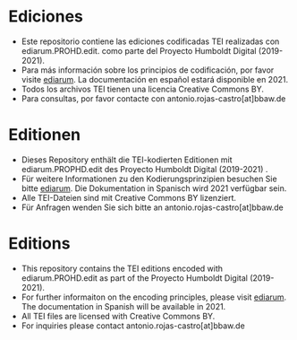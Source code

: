 # Ediciones

- Este repositorio contiene las ediciones codificadas TEI realizadas con ediarum.PROHD.edit. como parte del Proyecto Humboldt Digital (2019-2021).
- Para más información sobre los principios de codificación, por favor visite [ediarum](https://www.ediarum.org/docs/ediarum.BASE.manual/). La documentación en español estará disponible en 2021.
- Todos los archivos TEI tienen una licencia Creative Commons BY. 
- Para consultas, por favor contacte con antonio.rojas-castro[at]bbaw.de

# Editionen

- Dieses Repository enthält die TEI-kodierten Editionen mit ediarum.PROPHD.edit des Proyecto Humboldt Digital (2019-2021) .
- Für weitere Informationen zu den Kodierungsprinzipien besuchen Sie bitte [ediarum](https://www.ediarum.org/docs/ediarum.BASE.manual/). Die Dokumentation in Spanisch wird 2021 verfügbar sein.
- Alle TEI-Dateien sind mit Creative Commons BY lizenziert. 
- Für Anfragen wenden Sie sich bitte an antonio.rojas-castro[at]bbaw.de

# Editions

- This repository contains the TEI editions encoded with ediarum.PROHD.edit as part of the Proyecto Humboldt Digital (2019-2021).
- For further informaiton on the encoding principles, please visit [ediarum](https://www.ediarum.org/docs/ediarum.BASE.manual/). The documentation in Spanish will be available in 2021.
- All TEI files are licensed with Creative Commons BY. 
- For inquiries please contact antonio.rojas-castro[at]bbaw.de

